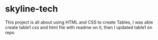 # skyline-tech
This project is all about using HTML and CSS to create Tables, I was able create table1 css and html file with readme on it, then I updated table1 on repo

